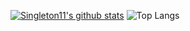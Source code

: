 
[![Singleton11's github stats](https://github-readme-stats.vercel.app/api?username=kawmy&count_private=true&theme=nightowl)](https://github.com/anuraghazra/github-readme-stats) ![Top Langs](https://github-readme-stats.vercel.app/api/top-langs/?username=kawmy&hide=TeX&layout=compact&count_private=true&theme=nightowl)
